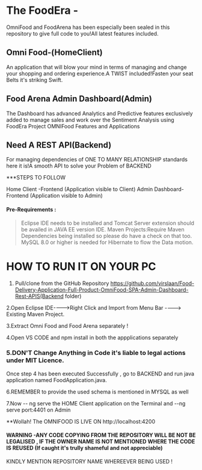 # The FoodEra -
OmniFood and FoodArena has been especially been sealed in this repository to give full code to you!All latest features included.

## Omni Food-(HomeClient)
An application that will blow your mind in terms of managing and change your shopping and ordering experience.A TWIST included!Fasten your seat Belts it's striking Swift.

## Food Arena Admin Dashboard(Admin)
The Dashboard has advanced Analytics and Predictive features exclusively added to manage sales and work over the Sentiment Analysis using FoodEra Project OMNIFood Features and Applications

## Need A REST API(Backend) 
For managing dependencies of ONE TO MANY RELATIONSHIP standards here it is!A smooth API to solve your Problem of BACKEND

***STEPS TO FOLLOW

Home Client -Frontend (Application visible to Client)
Admin Dashboard- Frontend (Application visible to Admin)

#### Pre-Requirements :

>Eclipse IDE needs to be installed and Tomcat Server extension should be availed in JAVA EE version IDE.
>Maven Projects:Require Maven Dependencies being installed so please do have a check on that too.
>MySQL 8.0 or higher is needed for Hibernate to flow the Data motion.
 
# HOW TO RUN IT ON YOUR PC # 

1. Pull/clone from the GitHub Repository https://github.com/virslaan/Food-Delivery-Application-Full-Product-OmniFood-SPA-Admin-Dashboard-Rest-APIS(Backend folder)

2.Open Eclipse IDE---->Right Click and Import from Menu Bar ----> Existing Maven Project.

3.Extract Omni Food and Food Arena separately !

4.Open VS CODE and npm install in both the appplications separately

### 5.DON'T Change Anything in Code it's liable to legal actions under MIT Licence.

Once step 4 has been executed Successfully , go to BACKEND and run java application named FoodApplication.java.

6.REMEMBER to provide the used schema is mentioned in MYSQL as well

7.Now -- ng serve the HOME Client application on the Terminal and --ng serve port:4401 on Admin

**Wollah! The OMNIFOOD IS LIVE ON http://localhost:4200

#### WARNING -ANY CODE COPYING FROM THE REPOSITORY WILL BE NOT BE LEGALISED , IF THE OWNER NAME IS NOT MENTIONED WHERE THE CODE IS REUSED (If caught it's trully shameful and not appreciable)
KINDLY MENTION REPOSITORY NAME WHEREEVER BEING USED !
